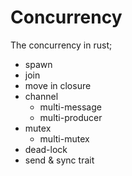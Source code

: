 # Concurrency

The concurrency in rust;

- spawn
- join
- move in closure
- channel
    - multi-message
    - multi-producer
- mutex
    - multi-mutex
- dead-lock
- send & sync trait
